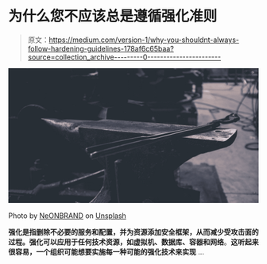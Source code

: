# 为什么您不应该总是遵循强化准则

> 原文：<https://medium.com/version-1/why-you-shouldnt-always-follow-hardening-guidelines-178af6c65baa?source=collection_archive---------0----------------------->

![](img/632862663388ee903eec2c608e00fcc1.png)

Photo by [NeONBRAND](https://unsplash.com/@neonbrand?utm_source=medium&utm_medium=referral) on [Unsplash](https://unsplash.com?utm_source=medium&utm_medium=referral)

**强化是指删除不必要的服务和配置，并为资源添加安全框架，从而减少受攻击面的过程。强化可以应用于任何技术资源，如虚拟机、数据库、容器和网络**。**这听起来很容易，一个组织可能想要实施每一种可能的强化技术来实现** …